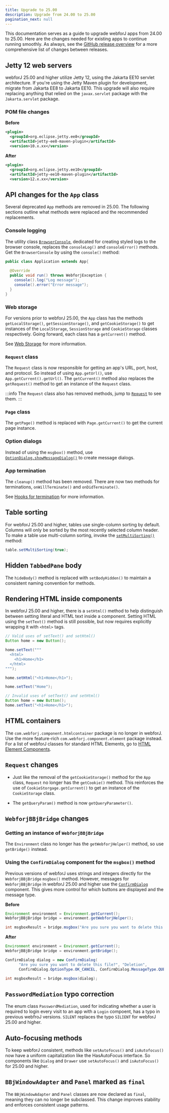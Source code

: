 ```yaml
---
title: Upgrade to 25.00
description: Upgrade from 24.00 to 25.00
pagination_next: null
---
```


This documentation serves as a guide to upgrade webforJ apps from 24.00 to 25.00.
Here are the changes needed for existing apps to continue running smoothly.
As always, see the [GitHub release overview](https://github.com/webforj/webforj/releases) for a more comprehensive list of changes between releases.


## Jetty 12 web servers

webforJ 25.00 and higher utilize Jetty 12, using the Jakarta EE10 servlet architecture. If you're using the Jetty Maven plugin for development, migrate from Jakarta EE8 to Jakarta EE10. This upgrade will also require replacing anything that relied on the `javax.servlet` package with the `Jakarta.servlet` package.

### POM file changes

**Before**

```xml {2-4}
<plugin>
  <groupId>org.eclipse.jetty.ee8</groupId>
  <artifactId>jetty-ee8-maven-plugin</artifactId>
  <version>10.x.xx</version>
```
**After**

```xml {2-4}
<plugin>
  <groupId>org.eclipse.jetty.ee10</groupId>
  <artifactId>jetty-ee10-maven-plugin</artifactId>
  <version>12.x.xx</version>
```

## API changes for the `App` class

Several deprecated `App` methods are removed in 25.00. The following sections outline what methods were replaced and the recommended replacements.

### Console logging

The utility class [`BrowserConsole`](../advanced/browser-console.md), dedicated for creating styled logs to the browser console, replaces the `consoleLog()` and `consoleError()` methods. Get the `BrowserConsole` by using the `console()` method:

```java
public class Application extends App{
  
  @Override
  public void run() throws WebforjException {
    console().log("Log message");
    console().error("Error message");
  }
}
```

### Web storage

For versions prior to webforJ 25.00, the `App` class has the methods `getLocalStorage()`, `getSessionStorage()`, and `getCookieStorage()` to get instances of the `LocalStorage`, `SessionStorage` and `CookieStorage` classes respectively. Going forward, each class has a `getCurrent()` method.

See [Web Storage](../advanced/web-storage.md) for more information.

### `Request` class

The `Request` class is now responsible for getting an app's URL, port, host, and protocol. So instead of using `App.getUrl()`, use `App.getCurrent().getUrl()`. The `getCurrent()` method also replaces the `getRequest()` method to get an instance of the `Request` class.

:::info
The `Request` class also has removed methods, jump to [`Request`](#request-changes) to see them.
:::

### `Page` class

The `getPage()` method is replaced with `Page.getCurrent()` to get the current page instance.

### Option dialogs

Instead of using the `msgbox()` method, use [`OptionDialog.showMessageDialog()`](../components/option-dialogs/message) to create message dialogs.

### App termination

The `cleanup()` method has been removed. There are now two methods for terminations, `onWillTerminate()` and `onDidTerminate()`.

See [Hooks for termination](../advanced/terminate-and-error-actions.md#hooks-for-termination) for more information.

## Table sorting

For webforJ 25.00 and higher, tables use single-column sorting by default. Columns will only be sorted by the most recently selected column header. To make a table use multi-column sorting, invoke the [`setMultiSorting()`](../components/table/sorting#multi-sorting) method:

```java
table.setMultiSorting(true);
```

## Hidden `TabbedPane` body

The `hideBody()` method is replaced with `setBodyHidden()` to maintain a consistent naming convention for methods.

## Rendering HTML inside components

In webforJ 25.00 and higher, there is a `setHtml()` method to help distinguish between setting literal and HTML text inside a component.
Setting HTML using the `setText()` method is still possible, but now requires explicitly wrapping it with `<html>` tags.

```java
// Valid uses of setText() and setHtml()
Button home = new Button();

home.setText("""
  <html>
    <h1>Home</h1>
  </html>
""");

home.setHtml("<h1>Home</h1>");

home.setText("Home");
```

```java
// Invalid uses of setText() and setHtml()
Button home = new Button();
home.setText("<h1>Home</h1>");
```

## HTML containers

The `com.webforj.component.htmlcontainer` package is no longer in webforJ. Use the more feature-rich `com.webforj.component.element` package instead. For a list of webforJ classes for standard HTML Elements, go to [HTML Element Components](../building-ui/web-components/html-elements.md).

## `Request` changes

- Just like the removal of the `getCookieStorage()` method for the `App` class, `Request` no longer has the `getCookie()` method. This reinforces the use of `CookieStorgage.getCurrent()` to get an instance of the `CookieStorage` class.

- The `getQueryParam()` method is now `getQueryParameter()`.

## `WebforjBBjBridge` changes

### Getting an instance of `WebforjBBjBridge`

The `Environment` class no longer has the `getWebforjHelper()` method, so use `getBridge()` instead.

### Using the `ConfirmDialog` component for the `msgbox()` method

Previous versions of webforJ uses strings and integers directly for the `WebforjBBjBridge` `msgbox()` method. However, messages for `WebforjBBjBridge` in webforJ 25.00 and higher use the [`ConfirmDialog`](../components/option-dialogs/confirm.md) component. This gives more control for which buttons are displayed and the message type.


**Before**
```java
Environment environment = Environment.getCurrent();
WebforjBBjBridge bridge = environment.getWebforjHelper();

int msgboxResult = bridge.msgbox("Are you sure you want to delete this file?", 1, "Deletion");
```

**After**
```java
Environment environment = Environment.getCurrent();
WebforjBBjBridge bridge = environment.getBridge();

ConfirmDialog dialog = new ConfirmDialog(
      "Are you sure you want to delete this file?", "Deletion",
      ConfirmDialog.OptionType.OK_CANCEL, ConfirmDialog.MessageType.QUESTION);

int msgboxResult = bridge.msgbox(dialog);
```

<!-- ## Environment.logError removed -->

## `PasswordMediation` typo correction

The enum class `PasswordMediation`, used for indicating whether a user is required to login every visit to an app with a `Login` compoent, has a typo in previous webfroJ versions. `SILENT` replaces the typo `SILIENT` for webforJ 25.00 and higher.

## Auto-focusing methods

To keep webforJ consistent, methods like `setAutofocus()` and `isAutofocus()` now have a uniform capitalization like the HasAutoFocus interface. So components like `Dialog` and `Drawer` use `setAutoFocus()` and `isAutoFocus()` for 25.00 and higher.

## `BBjWindowAdapter` and `Panel` marked as `final`

The `BBjWindowAdapter` and `Panel` classes are now declared as `final`, meaning they can no longer be subclassed. This change improves stability and enforces consistent usage patterns.

<GiscusComments />
